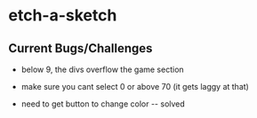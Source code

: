 # etch-a-sketch



## Current Bugs/Challenges

- below 9, the divs overflow the game section 
- make sure you cant select 0 or above 70 (it gets laggy at that)

- need to get button to change color -- solved